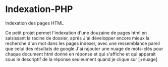 # Indexation-PHP
Indexation des pages HTML 


Ce petit projet permet l'indexation d'une douzaine de pages html en saisissant la racine de dossier, aprés 
J'ai développer encore mieux la recherche d'un mot dans les pages indexer, avec une ressemblance pareil que celui des résultats de google
J'ai rajouter une nuage de mots-clés pour chaque document html donné en réponse et qui s'affiche et qui apparait sous le descriptif 
de la réponse seuleument quand  je clique sur  [+nuage]
